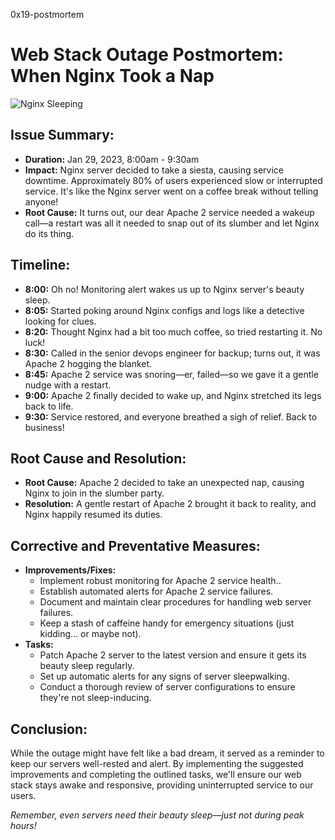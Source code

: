 0x19-postmortem

# Web Stack Outage Postmortem: When Nginx Took a Nap

![Nginx Sleeping](https://imgur.com/gallery/AUNQsKn)

## Issue Summary:
- **Duration:** Jan 29, 2023, 8:00am - 9:30am
- **Impact:** Nginx server decided to take a siesta, causing service downtime. Approximately 80% of users experienced slow or interrupted service. It's like the Nginx server went on a coffee break without telling anyone!
- **Root Cause:** It turns out, our dear Apache 2 service needed a wakeup call—a restart was all it needed to snap out of its slumber and let Nginx do its thing.

## Timeline:
- **8:00:** Oh no! Monitoring alert wakes us up to Nginx server's beauty sleep.
- **8:05:** Started poking around Nginx configs and logs like a detective looking for clues.
- **8:20:** Thought Nginx had a bit too much coffee, so tried restarting it. No luck!
- **8:30:** Called in the senior devops engineer for backup; turns out, it was Apache 2 hogging the blanket.
- **8:45:** Apache 2 service was snoring—er, failed—so we gave it a gentle nudge with a restart.
- **9:00:** Apache 2 finally decided to wake up, and Nginx stretched its legs back to life.
- **9:30:** Service restored, and everyone breathed a sigh of relief. Back to business!

## Root Cause and Resolution:
- **Root Cause:** Apache 2 decided to take an unexpected nap, causing Nginx to join in the slumber party.
- **Resolution:** A gentle restart of Apache 2 brought it back to reality, and Nginx happily resumed its duties.

## Corrective and Preventative Measures:
- **Improvements/Fixes:**
  - Implement robust monitoring for Apache 2 service health..
  - Establish automated alerts for Apache 2 service failures.
  - Document and maintain clear procedures for handling web server failures.
  - Keep a stash of caffeine handy for emergency situations (just kidding... or maybe not).
- **Tasks:**
  - Patch Apache 2 server to the latest version and ensure it gets its beauty sleep regularly.
  - Set up automatic alerts for any signs of server sleepwalking.
  - Conduct a thorough review of server configurations to ensure they're not sleep-inducing.

## Conclusion:
While the outage might have felt like a bad dream, it served as a reminder to keep our servers well-rested and alert. By implementing the suggested improvements and completing the outlined tasks, we'll ensure our web stack stays awake and responsive, providing uninterrupted service to our users.

*Remember, even servers need their beauty sleep—just not during peak hours!*

